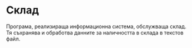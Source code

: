 # Склад

Програма, реализираща информационна система, обслужваща склад. Тя съхранява и обработва данните за наличността в склада в текстов файл.
